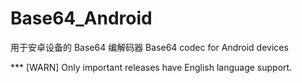 # Base64_Android
用于安卓设备的 Base64 编解码器
Base64 codec for Android devices

*** [WARN] Only important releases have English language support.
